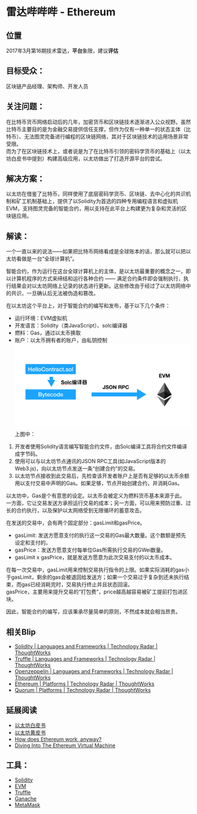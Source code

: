 # 雷达哔哔哔 - Ethereum

## 位置
2017年3月第16期技术雷达，**平台**象限，建议**评估**

## 目标受众：
区块链产品经理、架构师、开发人员

## 关注问题：
在比特币货币网络启动后的几年，加密货币和区块链技术逐渐进入公众视野。虽然比特币主要目的是为金融交易提供信任支撑，但作为仅有一种单一的状态主体（比特币）、无法图灵完备进行编程的区块链网络，其对于区块链技术的运用场景非常受限。  
而为了在区块链技术上，或者说是为了在比特币引领的密码学货币的基础上（以太坊白皮书中提到）构建高级应用，以太坊做出了打造开源平台的尝试。


## 解决方案：
以太坊在借鉴了比特币，同样使用了底层密码学货币、区块链、去中心化的共识机制和矿工机制基础上，提供了以Solidity为首选的四种专用编程语言和虚拟机EVM，支持图灵完备的智能合约，用以支持在此平台上构建更为复杂和灵活的区块链应用。

## 解读：
一个一直以来的说法——如果把比特币网络看成是全球账本的话，那么就可以把以太坊看做是一台“全球计算机”。  

智能合约，作为运行在这台全球计算机上的主体，是以太坊最重要的概念之一，即以计算机程序的方式来缔结和运行各种合约 —— 满足合约条件即会强制执行，执行结果会对以太坊网络上记录的状态进行更新。这些修改由于经过了以太坊网络中的共识，一旦确认后无法被伪造和篡改。

在以太坊这个平台上，对于智能合约的编写和发布，基于以下几个条件：  
* 运行环境：EVM虚拟机  
* 开发语言：Solidity（类JavaScript）、solc编译器  
* 燃料：Gas，通过以太币换取  
* 账户：以太币拥有者的账户，由私钥控制  
![State](./contract.png)
上图中：  
1. 开发者使用Solidity语言编写智能合约文件，由Solc编译工具将合约文件编译成字节码。  
2. 使用可以与以太坊节点通讯的JSON RPC工具(如JavaScript版本的Web3.js)，向以太坊节点发送一条“创建合约”的交易。  
3. 以太坊节点接收到此交易后，先检查该开发者账户上是否有足够的以太币余额用以支付交易中声明的Gas。如果足够，节点开始创建合约，并消耗Gas。
 
以太坊中，Gas是个有意思的设定。以太币会被定义为燃料货币基本来源于此。
 一方面，它让交易发送方承担运行交易的成本；另一方面，可以用来预防过重、过长的合约执行，以及保护以太网络受到无限循环的蓄意攻击。    
 
在发送的交易中，会有两个固定部分：gasLimit和gasPrice。  
* gasLimit: 发送方愿意支付的执行这一交易的Gas最大数量。这个数额是预先设定和支付的。  
* gasPrice：发送方愿意支付每单位Gas所需执行交易的GWei数量。  
* gasLimit x gasPrice，就是发送方愿意为此次交易支付的以太币成本。  

在每一次交易中，gasLimit用来控制交易执行指令的上限。如果实际消耗的gas小 于gasLimit，剩余的gas会被退回给发送方；如果一个交易过于复杂到还未执行结束，而gas已经消耗完时，交易执行终止并且状态回滚。  
gasPrice，主要用来提升交易的“打包费”，price越高越容易被矿工提前打包进区块。

因此，智能合约的编写，应该秉承尽量简单的原则，不然成本就会相当昂贵。


## 相关Blip
* [Solidity | Languages and Frameworks | Technology Radar | ThoughtWorks](https://www.thoughtworks.com/radar/languages-and-frameworks/solidity)
* [Truffle | Languages and Frameworks | Technology Radar | ThoughtWorks](https://www.thoughtworks.com/radar/languages-and-frameworks/truffle)
* [Openzeppelin | Languages and Frameworks | Technology Radar | ThoughtWorks](https://www.thoughtworks.com/radar/languages-and-frameworks/openzeppelin)
* [Ethereum | Platforms | Technology Radar | ThoughtWorks](https://www.thoughtworks.com/radar/platforms/ethereum)
* [Quorum | Platforms | Technology Radar | ThoughtWorks](https://www.thoughtworks.com/radar/platforms/quorum)

## 延展阅读
* [以太坊白皮书](https://github.com/ethereum/wiki/wiki/White-Paper)
* [以太坊黄皮书](https://ethereum.github.io/yellowpaper/paper.pdf)
* [How does Ethereum work, anyway?](https://medium.com/@preethikasireddy/how-does-ethereum-work-anyway-22d1df506369)
* [Diving Into The Ethereum Virtual Machine](https://blog.qtum.org/diving-into-the-ethereum-vm-6e8d5d2f3c30)

## 工具：
* [Solidity](https://solidity.readthedocs.io/en/v0.4.24/)
* [EVM](https://github.com/ethereum/wiki/wiki/Ethereum-Virtual-Machine-(EVM)-Awesome-List)
* [Truffle](https://github.com/trufflesuite/truffle)
* [Ganache](https://truffleframework.com/ganache)
* [MetaMask](https://metamask.io/)
